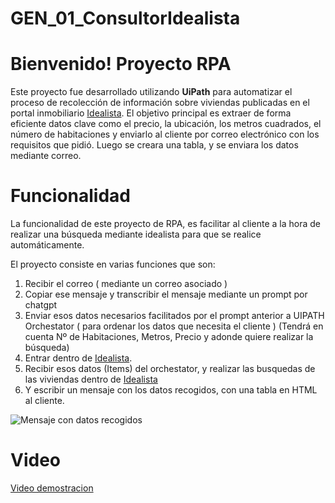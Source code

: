 # GEN_01_ConsultorIdealista
# Bienvenido! Proyecto RPA

Este proyecto fue desarrollado utilizando **UiPath** para automatizar el proceso de recolección de información sobre viviendas publicadas en el portal inmobiliario [Idealista](https://www.idealista.com). 
El objetivo principal es extraer de forma eficiente datos clave como el precio, la ubicación, los metros cuadrados, el número de habitaciones y enviarlo al cliente por correo electrónico con los requisitos que pidió. Luego se creara una tabla, y se enviara los datos mediante correo.


# Funcionalidad

La funcionalidad de este proyecto de RPA, es facilitar al cliente a la hora de realizar una búsqueda mediante idealista para que se realice automáticamente.

El proyecto consiste en varias funciones que son:

 1. Recibir el correo ( mediante un correo asociado )
 2. Copiar ese mensaje y transcribir el mensaje mediante un prompt por chatgpt
 3. Enviar esos datos necesarios facilitados por el prompt anterior a UIPATH Orchestator ( para ordenar los datos que necesita el cliente ) (Tendrá en cuenta Nº de Habitaciones, Metros, Precio y adonde quiere realizar la búsqueda)
 4. Entrar dentro de [Idealista](https://www.idealista.com). 
 5. Recibir esos datos (Items) del orchestator, y realizar las busquedas de las viviendas dentro de [Idealista](https://www.idealista.com)
 6. Y escribir un mensaje con los datos recogidos, con una tabla en HTML al cliente.

![Mensaje con datos recogidos](https://imgur.com/gallery/rpaproyect-izlcs2T#7omUI62)



# Video
[Video demostracion](https://youtu.be/ZHp1q98Hp9Y)
